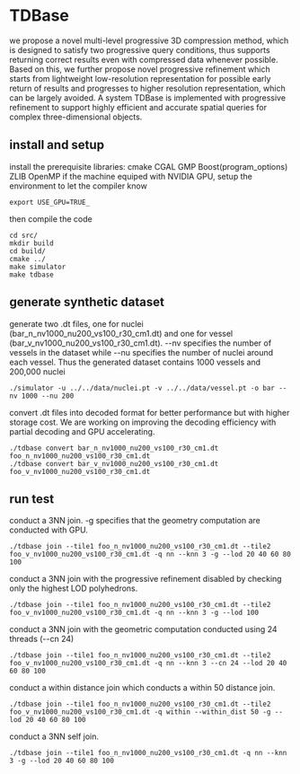 # TDBase
we propose a novel multi-level progressive 3D compression method, which is designed to satisfy two progressive query conditions, thus supports returning correct results even with compressed data whenever possible. Based on this, we further propose novel progressive refinement which starts from lightweight low-resolution representation for possible early return of results and progresses to higher resolution representation, which can be largely avoided. A system TDBase is implemented with progressive refinement to support highly efficient and accurate spatial queries for complex three-dimensional objects.
## install and setup
install the prerequisite libraries: cmake CGAL GMP Boost(program_options) ZLIB OpenMP
if the machine equiped with NVIDIA GPU, setup the environment to let the compiler know
```console
export USE_GPU=TRUE_

```
then compile the code
```console
cd src/
mkdir build
cd build/
cmake ../
make simulator
make tdbase

```

## generate synthetic dataset
generate two .dt files, one for nuclei (bar_n_nv1000_nu200_vs100_r30_cm1.dt) and one for vessel (bar_v_nv1000_nu200_vs100_r30_cm1.dt). --nv specifies the number of vessels in the dataset while --nu specifies the number of nuclei around each vessel. Thus the generated dataset contains 1000 vessels and 200,000 nuclei
```console
./simulator -u ../../data/nuclei.pt -v ../../data/vessel.pt -o bar --nv 1000 --nu 200

```
convert .dt files into decoded format for better performance but with higher storage cost. We are working on improving the decoding efficiency with partial decoding and GPU accelerating.
```console
./tdbase convert bar_n_nv1000_nu200_vs100_r30_cm1.dt foo_n_nv1000_nu200_vs100_r30_cm1.dt
./tdbase convert bar_v_nv1000_nu200_vs100_r30_cm1.dt foo_v_nv1000_nu200_vs100_r30_cm1.dt

```

## run test
conduct a 3NN join. -g specifies that the geometry computation are conducted with GPU. 
```console
./tdbase join --tile1 foo_n_nv1000_nu200_vs100_r30_cm1.dt --tile2 foo_v_nv1000_nu200_vs100_r30_cm1.dt -q nn --knn 3 -g --lod 20 40 60 80 100

```


conduct a 3NN join with the progressive refinement disabled by checking only the highest LOD polyhedrons.
```console
./tdbase join --tile1 foo_n_nv1000_nu200_vs100_r30_cm1.dt --tile2 foo_v_nv1000_nu200_vs100_r30_cm1.dt -q nn --knn 3 -g --lod 100

```

conduct a 3NN join with the geometric computation conducted using 24 threads (--cn 24)
```console
./tdbase join --tile1 foo_n_nv1000_nu200_vs100_r30_cm1.dt --tile2 foo_v_nv1000_nu200_vs100_r30_cm1.dt -q nn --knn 3 --cn 24 --lod 20 40 60 80 100

```
conduct a within distance join which conducts a within 50 distance join.
```console
./tdbase join --tile1 foo_n_nv1000_nu200_vs100_r30_cm1.dt --tile2 foo_v_nv1000_nu200_vs100_r30_cm1.dt -q within --within_dist 50 -g --lod 20 40 60 80 100 

```
conduct a 3NN self join.
```console
./tdbase join --tile1 foo_n_nv1000_nu200_vs100_r30_cm1.dt -q nn --knn 3 -g --lod 20 40 60 80 100

```


